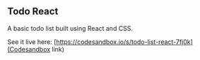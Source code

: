 ## Todo React
A basic todo list built using React and CSS.

See it live here: [https://codesandbox.io/s/todo-list-react-7fj0k](Codesandbox link)
